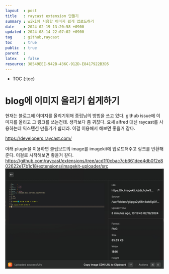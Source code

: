```yaml
---
layout  : post
title   : raycast extension 만들기
summary : wiki에 사용할 이미지 쉽게 업로드하기 
date    : 2024-02-19 13:20:58 +0900
updated : 2024-08-14 22:07:02 +0900
tag     : github,raycast
toc     : true
public  : true
parent  : 
latex   : false
resource: 38549EEE-942B-436C-912D-E8417922B3D5
---
```

* TOC
{:toc}

# blog에 이미지 올리기 쉽게하기 
현재는 블로그에 이미지를 올리기위해 종립님의 방법을 쓰고 있다. github issue에 이미지를 올리고 그 링크를 쓰는건데. 생각보다 좀 귀찮다.
요새 alfred 대신 raycast를 사용하는데 익스텐션 만들기가 쉽더라. 이걸 이용해서 해보면 좋을거 같다.

https://developers.raycast.com/

아래 plugin을 이용하면 클립보드의 image를 imagekit에 업로드해주고 링크를 반환해준다. 이걸로 시작해보면 좋을거 같다.
https://github.com/raycast/extensions/tree/acd1f0cbac7cb661dee4db0f2e802622e17b1c18/extensions/imagekit-uploader/src
![imagekit](/assets/images/WQiVuNhahf4a1yG_IF3H7X3u6fJl5gWBt4GH1hTQIgU.png)


